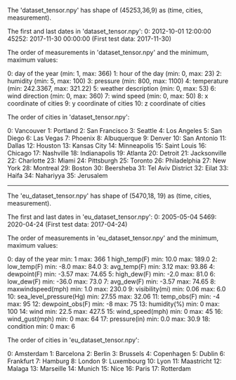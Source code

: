 The 'dataset_tensor.npy' has shape of (45253,36,9) as (time, cities, measurement).


The first and last dates in 'dataset_tensor.npy':
0:              2012-10-01 12:00:00
45252:      2017-11-30 00:00:00
(First test data: 2017-11-30)


The order of measurements in 'dataset_tensor.npy' and the minimum, maximum values:

0:  day of the year        (min: 1,        max: 366)
1:  hour of the day        (min: 0,        max: 23)
2:  humidity               (min: 5,        max: 100)
3:  pressure               (min: 800,      max: 1100)
4:  temperature            (min: 242.3367, max: 321.22)
5:  weather description    (min: 0,        max: 53)
6:  wind direction         (min: 0,        max: 360)
7:  wind speed             (min: 0,        max: 50)
8:  x coordinate of cities
9:  y coordinate of cities
10:  z coordinate of cities

The order of cities in 'dataset_tensor.npy':

0:  Vancouver
1:  Portland
2:  San Francisco
3:  Seattle
4:  Los Angeles
5:  San Diego
6:  Las Vegas
7:  Phoenix
8:  Albuquerque
9:  Denver
10: San Antonio
11: Dallas
12: Houston
13: Kansas City
14: Minneapolis
15: Saint Louis 
16: Chicago
17: Nashville
18: Indianapolis
19: Atlanta
20: Detroit
21: Jacksonville
22: Charlotte
23: Miami
24: Pittsburgh
25: Toronto
26: Philadelphia
27: New York
28: Montreal
29: Boston
30: Beersheba
31: Tel Aviv District
32: Eilat
33: Haifa
34: Nahariyya
35: Jerusalem


-----------------------------------------------------------------------------

The 'eu_dataset_tensor.npy' has shape of (5470,18, 19) as (time, cities, measurement).



The first and last dates in 'eu_dataset_tensor.npy':
0:           2005-05-04
5469:     2020-04-24
(First test data: 2017-04-24)


The order of measurements in 'eu_dataset_tensor.npy' and the minimum, maximum values:

0:    day of the year                 min: 1         max: 366
1    high_temp(F)                     min: 10.0    max: 189.0
2:    low_temp(F)                      min: -8.0     max: 84.0
3:    avg_temp(F)                      min: 3.12    max: 93.86
4:    dewpoint(F)                       min: -3.57   max: 74.65
5:    high_dew(F)                       min: -2.0     max: 81.0
6:    low_dew(F)                        min: -36.0   max: 73.0
7:    avg_dew(F)                        min: -3.57   max: 74.65
8:    maxwindspeed(mph)        min: 1.0       max: 230.0
9:    visibility(mi)                      min: 0.06     max: 6.0 
10:    sea_level_pressure(Hg)     min: 27.55  max: 32.06
11:  temp_obs(F)                       min: -4        max: 95
12:  dewpoint_obs(F)                min: -8         max: 75
13:  humidity(%)                       min: 0          max: 100
14:  wind                                    min: 22.5    max: 427.5
15:  wind_speed(mph)              min:  0         max: 45
16:  wind_gust(mph)                 min: 0          max: 64
17:  pressure(in)                        min: 0.0       max: 30.9
18:  condition                            min: 0          max: 6



The order of cities in 'eu_dataset_tensor.npy':

0: Amsterdam
1: Barcelona
2: Berlin
3: Brussels
4: Copenhagen
5: Dublin
6: Frankfurt
7: Hamburg
8: London
9: Luxembourg
10: Lyon
11: Maastricht
12: Malaga
13: Marseille
14: Munich
15: Nice
16: Paris
17: Rotterdam

             
             
             
             
             
             
             
             
             
             
             
             
             
             
             
             
             
             
             
             
             
             
             
